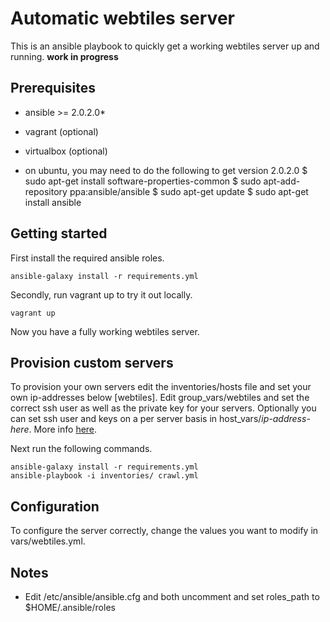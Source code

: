 # Automatic webtiles server
This is an ansible playbook to quickly get a working webtiles server up and running.
**work in progress**

## Prerequisites
* ansible >= 2.0.2.0*
* vagrant (optional)
* virtualbox (optional)

* on ubuntu, you may need to do the following to get version 2.0.2.0
$ sudo apt-get install software-properties-common
$ sudo apt-add-repository ppa:ansible/ansible
$ sudo apt-get update
$ sudo apt-get install ansible

## Getting started
First install the required ansible roles.
```
ansible-galaxy install -r requirements.yml
```
Secondly, run vagrant up to try it out locally.
```
vagrant up
```
Now you have a fully working webtiles server.

## Provision custom servers
To provision your own servers edit the inventories/hosts file and set your own ip-addresses below [webtiles].
Edit group_vars/webtiles and set the correct ssh user as well as the private key for your servers.
Optionally you can set ssh user and keys on a per server basis in host_vars/*ip-address-here*.
More info [here](http://docs.ansible.com/ansible/intro_inventory.html#list-of-behavioral-inventory-parameters).

Next run the following commands.
```
ansible-galaxy install -r requirements.yml
ansible-playbook -i inventories/ crawl.yml
```

## Configuration
To configure the server correctly, change the values you want to modify in vars/webtiles.yml.

## Notes
* Edit /etc/ansible/ansible.cfg and both uncomment and set roles_path to $HOME/.ansible/roles



